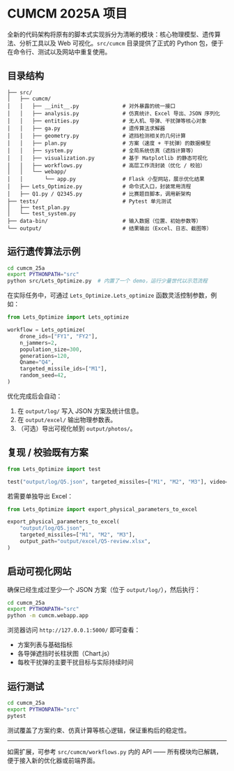 # CUMCM 2025A 项目

全新的代码架构将原有的脚本式实现拆分为清晰的模块：核心物理模型、遗传算法、分析工具以及 Web 可视化。`src/cumcm` 目录提供了正式的 Python 包，便于在命令行、测试以及网站中重复使用。

## 目录结构

```
├── src/
│   ├── cumcm/
│   │   ├── __init__.py              # 对外暴露的统一接口
│   │   ├── analysis.py              # 仿真统计、Excel 导出、JSON 序列化
│   │   ├── entities.py              # 无人机、导弹、干扰弹等核心对象
│   │   ├── ga.py                    # 遗传算法求解器
│   │   ├── geometry.py              # 遮挡检测相关的几何计算
│   │   ├── plan.py                  # 方案（速度 + 干扰弹）的数据模型
│   │   ├── system.py                # 全局系统仿真（遮挡计算等）
│   │   ├── visualization.py         # 基于 Matplotlib 的静态可视化
│   │   ├── workflows.py             # 高层工作流封装（优化 / 校验）
│   │   └── webapp/
│   │       └── app.py               # Flask 小型网站，展示优化结果
│   ├── Lets_Optimize.py             # 命令式入口，封装常用流程
│   ├── Q1.py / Q2345.py             # 比赛题目脚本，调用新架构
├── tests/                           # Pytest 单元测试
│   ├── test_plan.py
│   └── test_system.py
├── data-bin/                        # 输入数据（位置、初始参数等）
└── output/                          # 结果输出（Excel、日志、截图等）
```

## 运行遗传算法示例

```bash
cd cumcm_25a
export PYTHONPATH="src"
python src/Lets_Optimize.py  # 内置了一个 demo，运行少量世代以示范流程
```

在实际任务中，可通过 `Lets_Optimize.Lets_optimize` 函数灵活控制参数，例如：

```python
from Lets_Optimize import Lets_optimize

workflow = Lets_optimize(
    drone_ids=["FY1", "FY2"],
    n_jammers=2,
    population_size=300,
    generations=120,
    Qname="Q4",
    targeted_missile_ids=["M1"],
    random_seed=42,
)
```

优化完成后会自动：

1. 在 `output/log/` 写入 JSON 方案及统计信息。
2. 在 `output/excel/` 输出物理参数表。
3. （可选）导出可视化帧到 `output/photos/`。

## 复现 / 校验既有方案

```python
from Lets_Optimize import test

test("output/log/Q5.json", targeted_missiles=["M1", "M2", "M3"], video=False)
```

若需要单独导出 Excel：

```python
from Lets_Optimize import export_physical_parameters_to_excel

export_physical_parameters_to_excel(
    "output/log/Q5.json",
    targeted_missiles=["M1", "M2", "M3"],
    output_path="output/excel/Q5-review.xlsx",
)
```

## 启动可视化网站

确保已经生成过至少一个 JSON 方案（位于 `output/log/`），然后执行：

```bash
cd cumcm_25a
export PYTHONPATH="src"
python -m cumcm.webapp.app
```

浏览器访问 `http://127.0.0.1:5000/` 即可查看：

- 方案列表与基础指标
- 各导弹遮挡时长柱状图（Chart.js）
- 每枚干扰弹的主要干扰目标与实际持续时间

## 运行测试

```bash
cd cumcm_25a
export PYTHONPATH="src"
pytest
```

测试覆盖了方案约束、仿真计算等核心逻辑，保证重构后的稳定性。

---

如需扩展，可参考 `src/cumcm/workflows.py` 内的 API —— 所有模块均已解耦，便于接入新的优化器或前端界面。
